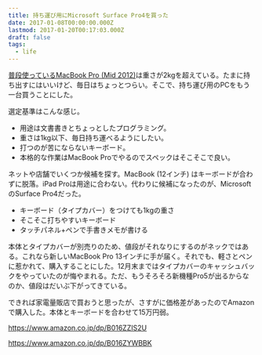```yaml
---
title: 持ち運び用にMicrosoft Surface Pro4を買った
date: 2017-01-08T00:00:00.000Z
lastmod: 2017-01-20T00:17:03.000Z
draft: false
tags:
  - life
---
```


[普段使っているMacBook Pro (Mid 2012)](/posts/20161209/p01)は重さが2kgを超えている。たまに持ち出すにはいいけど、毎日はちょっとつらい。そこで、持ち運び用のPCをもう一台買うことにした。

選定基準はこんな感じ。

- 用途は文書書きとちょっとしたプログラミング。
- 重さは1kg以下、毎日持ち運べるようにしたい。
- 打つのが苦にならないキーボード。
- 本格的な作業はMacBook Proでやるのでスペックはそこそこで良い。

ネットや店舗でいくつか候補を探す。MacBook (12インチ) はキーボードが合わずに脱落。iPad Proは用途に合わない。代わりに候補になったのが、MicrosoftのSurface Pro4だった。

- キーボード（タイプカバー）をつけても1kgの重さ
- そこそこ打ちやすいキーボード
- タッチパネル+ペンで手書きメモが書ける

本体とタイプカバーが別売りのため、値段がそれなりにするのがネックではある。これなら新しいMacBook Pro 13インチに手が届く。それでも、軽さとペンに惹かれて、購入することにした。12月末まではタイプカバーのキャッシュバックをやっていたのが悔やまれる。ただ、もうそろそろ新機種Pro5が出るからなのか、値段はだいぶ下がってきている。

できれば家電量販店で買おうと思ったが、さすがに価格差があったのでAmazonで購入した。本体とキーボードを合わせて15万円弱。

<https://www.amazon.co.jp/dp/B016ZZIS2U>

<https://www.amazon.co.jp/dp/B016ZYWBBK>
